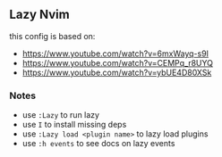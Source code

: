 ## Lazy Nvim

this config is based on:

- https://www.youtube.com/watch?v=6mxWayq-s9I
- https://www.youtube.com/watch?v=CEMPq_r8UYQ
- https://www.youtube.com/watch?v=ybUE4D80XSk

### Notes

- use `:Lazy` to run lazy
- use `I` to install missing deps
- use `:Lazy load <plugin name>` to lazy load plugins
- use `:h events` to see docs on lazy events

